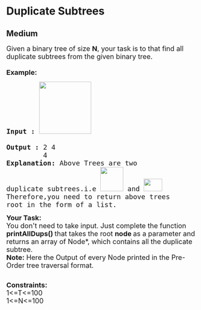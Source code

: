 # Duplicate Subtrees
## Medium
<div class="problems_problem_content__Xm_eO"><p><span style="font-size:18px">Given a binary tree of size <strong>N</strong>, your task is to that find&nbsp;all duplicate subtrees from the given binary tree.<br>
<br>
<strong>Example:</strong></span></p>

<pre><span style="font-size:18px"><strong>Input :</strong> <img alt="" src="http://contribute.geeksforgeeks.org/wp-content/uploads/tree1-1.png" style="height:138px; width:138px">

<strong>Output : </strong>2 4
&nbsp;        4
<strong>Explanation: </strong>Above Trees are two 
duplicate subtrees.i.e <img alt="" src="http://contribute.geeksforgeeks.org/wp-content/uploads/tree2-1.png" style="height:64px; width:61px"> and <img alt="" src="http://contribute.geeksforgeeks.org/wp-content/uploads/tree3.png" style="height:33px; width:49px">
Therefore,you need to return above trees 
root in the form of a list.</span></pre>

<p><span style="font-size:18px"><strong>Your Task:</strong><br>
You don't need to take input. Just complete the function<strong> printAllDups() </strong>that takes the root <strong>node </strong>as a parameter and returns an array of Node*, which contains all the duplicate subtree.<br>
<strong>Note:</strong> Here the Output of every Node printed in the Pre-Order tree traversal format.</span></p>

<p><br>
<span style="font-size:18px"><strong>Constraints:</strong><br>
1&lt;=T&lt;=100<br>
1&lt;=N&lt;=100</span></p>
</div>